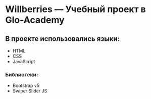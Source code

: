 # Willberries — Учебный проект в Glo-Academy 
## В проекте использовались языки: 
- HTML
- CSS 
- JavaScript
### Библиотеки:
- Bootstrap v5
- Swiper Slider JS
